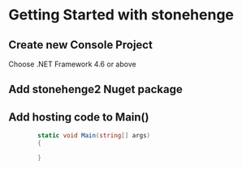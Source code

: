 
# Getting Started with stonehenge

## Create new Console Project
Choose .NET Framework 4.6 or above

## Add stonehenge2 Nuget package

## Add hosting code to Main()

``` csharp
        static void Main(string[] args)
        {

        }
```
